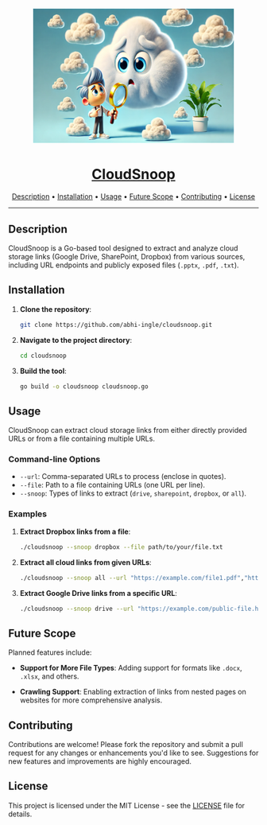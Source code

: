 <h1 align="center">
  <br>
  <img src="static/cloudsnoop.webp" width="80%" height="270px" alt="CloudSnoop">
</h1>

<h1 align="center"><u>CloudSnoop</u></h1>

<p align="center">
  <a href="#description">Description</a> •
  <a href="#installation">Installation</a> •
  <a href="#usage">Usage</a> •
  <a href="#future-scope">Future Scope</a> •
  <a href="#contributing">Contributing</a> •
  <a href="#license">License</a>
</p>

<hr>

## Description

CloudSnoop is a Go-based tool designed to extract and analyze cloud storage links (Google Drive, SharePoint, Dropbox) from various sources, including URL endpoints and publicly exposed files (`.pptx`, `.pdf`, `.txt`). 

## Installation

1. **Clone the repository**:
    ```bash
    git clone https://github.com/abhi-ingle/cloudsnoop.git
    ```

2. **Navigate to the project directory**:
    ```bash
    cd cloudsnoop
    ```

3. **Build the tool**:
    ```bash
    go build -o cloudsnoop cloudsnoop.go
    ```

## Usage

CloudSnoop can extract cloud storage links from either directly provided URLs or from a file containing multiple URLs.

### Command-line Options

- `--url`: Comma-separated URLs to process (enclose in quotes).
- `--file`: Path to a file containing URLs (one URL per line).
- `--snoop`: Types of links to extract (`drive`, `sharepoint`, `dropbox`, or `all`).

### Examples

1. **Extract Dropbox links from a file**:
    ```bash
    ./cloudsnoop --snoop dropbox --file path/to/your/file.txt
    ```

2. **Extract all cloud links from given URLs**:
    ```bash
    ./cloudsnoop --snoop all --url "https://example.com/file1.pdf","https://example.com/file2.pptx"
    ```

3. **Extract Google Drive links from a specific URL**:
    ```bash
    ./cloudsnoop --snoop drive --url "https://example.com/public-file.html"
    ```

## Future Scope

Planned features include:

- **Support for More File Types**: Adding support for formats like `.docx`, `.xlsx`, and others.
  
- **Crawling Support**: Enabling extraction of links from nested pages on websites for more comprehensive analysis.

## Contributing

Contributions are welcome! Please fork the repository and submit a pull request for any changes or enhancements you'd like to see. Suggestions for new features and improvements are highly encouraged.

## License

This project is licensed under the MIT License - see the [LICENSE](LICENSE) file for details.
